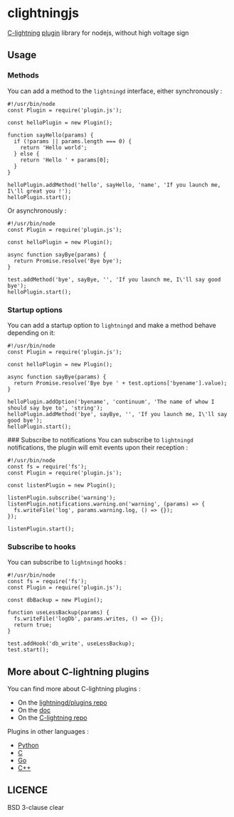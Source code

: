 # clightningjs
[C-lightning](https://github.com/ElementsProject/lightning) [plugin](https://lightning.readthedocs.io/PLUGINS.html) library for nodejs, without high voltage sign  
  
## Usage
### Methods
You can add a method to the `lightningd` interface, either synchronously :
```
#!/usr/bin/node
const Plugin = require('plugin.js');

const helloPlugin = new Plugin();

function sayHello(params) {
  if (!params || params.length === 0) {
    return 'Hello world';
  } else {
    return 'Hello ' + params[0];
  }
}

helloPlugin.addMethod('hello', sayHello, 'name', 'If you launch me, I\'ll great you !');
helloPlugin.start();
```
Or asynchronously :
```
#!/usr/bin/node
const Plugin = require('plugin.js');

const helloPlugin = new Plugin();

async function sayBye(params) {
  return Promise.resolve('Bye bye');
}

test.addMethod('bye', sayBye, '', 'If you launch me, I\'ll say good bye');
helloPlugin.start();
```
  
### Startup options
You can add a startup option to `lightningd` and make a method behave depending on it:
```
#!/usr/bin/node
const Plugin = require('plugin.js');

const helloPlugin = new Plugin();

async function sayBye(params) {
  return Promise.resolve('Bye bye ' + test.options['byename'].value);
}

helloPlugin.addOption('byename', 'continuum', 'The name of whow I should say bye to', 'string');
helloPlugin.addMethod('bye', sayBye, '', 'If you launch me, I\'ll say good bye');
helloPlugin.start();
```
  
### Subscribe to notifications
You can subscribe to `lightningd` notifications, the plugin will emit events upon their reception :
```
#!/usr/bin/node
const fs = require('fs');
const Plugin = require('plugin.js');

const listenPlugin = new Plugin();

listenPlugin.subscribe('warning');
listenPlugin.notifications.warning.on('warning', (params) => {
  fs.writeFile('log', params.warning.log, () => {});
});

listenPlugin.start();
```
  
### Subscribe to hooks
You can subscribe to `lightningd` hooks :
```
#!/usr/bin/node
const fs = require('fs');
const Plugin = require('plugin.js');

const dbBackup = new Plugin();

function useLessBackup(params) {
  fs.writeFile('logDb', params.writes, () => {});
  return true;
}

test.addHook('db_write', useLessBackup);
test.start();
```
  
## More about C-lightning plugins

You can find more about C-lightning plugins :  
- On the [lightningd/plugins repo](https://github.com/lightningd/plugins)
- On the [doc](https://lightning.readthedocs.io/PLUGINS.html)
- On the [C-lightning repo](https://github.com/ElementsProject/lightning)
  
Plugins in other languages :
- [Python](https://github.com/ElementsProject/lightning/blob/master/contrib/pylightning)
- [C](https://github.com/ElementsProject/lightning/blob/master/plugins/libplugin.h)
- [Go](https://github.com/niftynei/glightning)
- [C++](https://github.com/darosior/lightningcpp)
  
## LICENCE

BSD 3-clause clear
